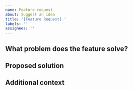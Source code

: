 ```yaml
---
name: Feature request
about: Suggest an idea
title: '[Feature Request] '
labels: ''
assignees: ''
---
```


## What problem does the feature solve?

<!-- A clear and concise description of what the problem is, and why we need this feature. -->

## Proposed solution

<!-- Describe what you want to happen, and the solution you'd like. -->

## Additional context

<!-- Add any other context or screenshots about the feature request here. -->
